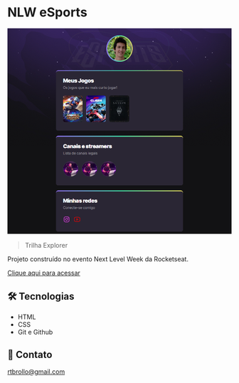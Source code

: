 # NLW eSports

![preview](./.github/preview.png)

>Trilha Explorer

Projeto construído no evento Next Level Week da Rocketseat.

[ Clique aqui para acessar](https://rbrollo.github.io/nlw-esports-explorer/)

## 🛠️ Tecnologias

- HTML
- CSS
- Git e Github

## 📧 Contato

rtbrollo@gmail.com
